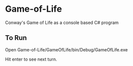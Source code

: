 # Game-of-Life
Conway's Game of Life as a console based C# program

## To Run
Open Game-of-Life/GameOfLife/bin/Debug/GameOfLife.exe

Hit enter to see next turn.
